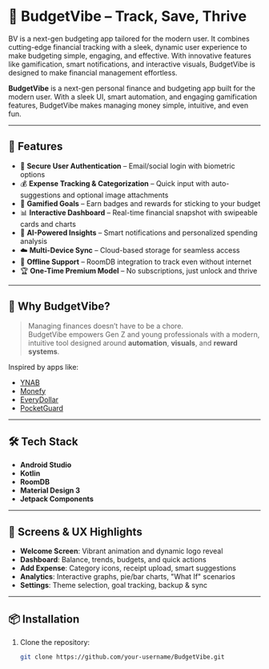 
# 💸 BudgetVibe – Track, Save, Thrive
BV is a next-gen budgeting app tailored for the modern user. It combines cutting-edge financial tracking with a sleek, dynamic user experience to make budgeting simple, engaging, and effective. With innovative features like gamification, smart notifications, and interactive visuals, BudgetVibe is designed to make financial management effortless.

**BudgetVibe** is a next-gen personal finance and budgeting app built for the modern user. With a sleek UI, smart automation, and engaging gamification features, BudgetVibe makes managing money simple, intuitive, and even fun.

---

## 🚀 Features

- 🔐 **Secure User Authentication** – Email/social login with biometric options
- 💰 **Expense Tracking & Categorization** – Quick input with auto-suggestions and optional image attachments
- 🎯 **Gamified Goals** – Earn badges and rewards for sticking to your budget
- 📊 **Interactive Dashboard** – Real-time financial snapshot with swipeable cards and charts
- 🤖 **AI-Powered Insights** – Smart notifications and personalized spending analysis
- ☁️ **Multi-Device Sync** – Cloud-based storage for seamless access
- 📴 **Offline Support** – RoomDB integration to track even without internet
- 🏆 **One-Time Premium Model** – No subscriptions, just unlock and thrive

---

## 🧠 Why BudgetVibe?

> Managing finances doesn’t have to be a chore.  
BudgetVibe empowers Gen Z and young professionals with a modern, intuitive tool designed around **automation**, **visuals**, and **reward systems**.

Inspired by apps like:
- [YNAB](https://www.ynab.com/)
- [Monefy](https://monefy.com/)
- [EveryDollar](https://www.everydollar.com/)
- [PocketGuard](https://www.playstore.com/)

---

## 🛠 Tech Stack

- **Android Studio**
- **Kotlin**
- **RoomDB**
- **Material Design 3**
- **Jetpack Components**

---

## 🧪 Screens & UX Highlights

- **Welcome Screen**: Vibrant animation and dynamic logo reveal
- **Dashboard**: Balance, trends, budgets, and quick actions
- **Add Expense**: Category icons, receipt upload, smart suggestions
- **Analytics**: Interactive graphs, pie/bar charts, "What If" scenarios
- **Settings**: Theme selection, goal tracking, backup & sync

---

## 📦 Installation

1. Clone the repository:

   ```bash
   git clone https://github.com/your-username/BudgetVibe.git
